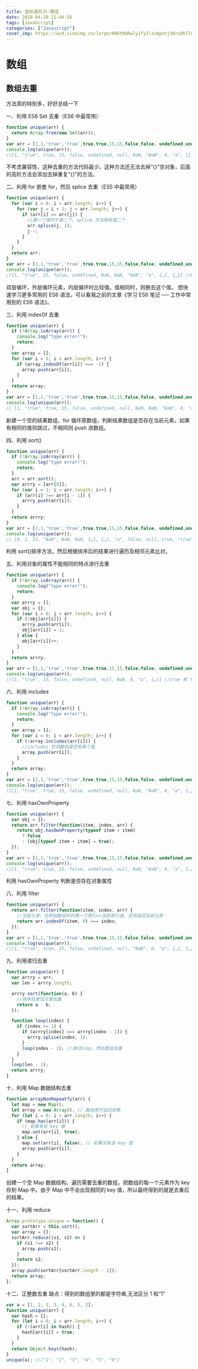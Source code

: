 ```yaml
---
title: 我知道的JS-数组
date: 2018-04-20 21:44:56
tags: [JavaScript]
categories: ["Javascript"]
cover_img: https://ws4.sinaimg.cn/large/006tNbRwly1fy1lzv6pntj30rs0h719e.jpg
---
```


# 数组

## 数组去重

方法真的特别多，好好总结一下

一、利用 ES6 Set 去重（ES6 中最常用）

```javascript
function unique(arr) {
  return Array.from(new Set(arr));
}
var arr = [1,1,'true','true',true,true,15,15,false,false, undefined,undefined, null,null, NaN, NaN,'NaN', 0, 0, 'a', 'a',{},{}];
console.log(unique(arr));
//[1, "true", true, 15, false, undefined, null, NaN, "NaN", 0, "a", {}, {}]
```

<!--more-->

不考虑兼容性，这种去重的方法代码最少。这种方法还无法去掉“{}”空对象，后面的高阶方法会添加去掉重复“{}”的方法。

二、利用 for 嵌套 for，然后 splice 去重（ES5 中最常用）

```javascript
function unique(arr) {
  for (var i = 0; i < arr.length; i++) {
    for (var j = i + 1; j < arr.length; j++) {
      if (arr[i] == arr[j]) {
        //第一个等同于第二个，splice 方法删除第二个
        arr.splice(j, 1);
        j--;
      }
    }
  }
  return arr;
}
var arr = [1,1,'true','true',true,true,15,15,false,false, undefined,undefined, null,null, NaN, NaN,'NaN', 0, 0, 'a', 'a',{},{}];
console.log(unique(arr));
//[1, "true", 15, false, undefined, NaN, NaN, "NaN", "a", {…}, {…}] //NaN 和{}没有去重，两个 null 直接消失了
```

双层循环，外层循环元素，内层循环时比较值。值相同时，则删去这个值。
想快速学习更多常用的 ES6 语法，可以看我之前的文章《学习 ES6 笔记 ── 工作中常用到的 ES6 语法》。

三、利用 indexOf 去重

```javascript
function unique(arr) {
  if (!Array.isArray(arr)) {
    console.log("type error!");
    return;
  }
  var array = [];
  for (var i = 0; i < arr.length; i++) {
    if (array.indexOf(arr[i]) === -1) {
      array.push(arr[i]);
    }
  }
  return array;
}
var arr = [1,1,'true','true',true,true,15,15,false,false, undefined,undefined, null,null, NaN, NaN,'NaN', 0, 0, 'a', 'a',{},{}];
console.log(unique(arr));
// [1, "true", true, 15, false, undefined, null, NaN, NaN, "NaN", 0, "a", {…}, {…}] //NaN、{}没有去重
```

新建一个空的结果数组，for 循环原数组，判断结果数组是否存在当前元素，如果有相同的值则跳过，不相同则 push 进数组。

四、利用 sort()

```javascript
function unique(arr) {
  if (!Array.isArray(arr)) {
    console.log("type error!");
    return;
  }
  arr = arr.sort();
  var arrry = [arr[0]];
  for (var i = 1; i < arr.length; i++) {
    if (arr[i] !== arr[i - 1]) {
      arrry.push(arr[i]);
    }
  }
  return arrry;
}
var arr = [1,1,'true','true',true,true,15,15,false,false, undefined,undefined, null,null, NaN, NaN,'NaN', 0, 0, 'a', 'a',{},{}];
console.log(unique(arr));
// [0, 1, 15, "NaN", NaN, NaN, {…}, {…}, "a", false, null, true, "true", undefined] //NaN、{}没有去重
```

利用 sort()排序方法，然后根据排序后的结果进行遍历及相邻元素比对。

五、利用对象的属性不能相同的特点进行去重

```javascript
function unique(arr) {
  if (!Array.isArray(arr)) {
    console.log("type error!");
    return;
  }
  var arrry = [];
  var obj = {};
  for (var i = 0; i < arr.length; i++) {
    if (!obj[arr[i]]) {
      arrry.push(arr[i]);
      obj[arr[i]] = 1;
    } else {
      obj[arr[i]]++;
    }
  }
  return arrry;
}
var arr = [1,1,'true','true',true,true,15,15,false,false, undefined,undefined, null,null, NaN, NaN,'NaN', 0, 0, 'a', 'a',{},{}];
console.log(unique(arr));
//[1, "true", 15, false, undefined, null, NaN, 0, "a", {…}] //true 和 false 直接消失了，NaN 和{}去重了
```

六、利用 includes

```javascript
function unique(arr) {
  if (!Array.isArray(arr)) {
    console.log("type error!");
    return;
  }
  var array = [];
  for (var i = 0; i < arr.length; i++) {
    if (!array.includes(arr[i])) {
      //includes 检测数组是否有某个值
      array.push(arr[i]);
    }
  }
  return array;
}
var arr = [1,1,'true','true',true,true,15,15,false,false, undefined,undefined, null,null, NaN, NaN,'NaN', 0, 0, 'a', 'a',{},{}];
console.log(unique(arr));
//[1, "true", true, 15, false, undefined, null, NaN, "NaN", 0, "a", {…}, {…}] //{}没有去重
```

七、利用 hasOwnProperty

```javascript
function unique(arr) {
  var obj = {};
  return arr.filter(function(item, index, arr) {
    return obj.hasOwnProperty(typeof item + item)
      ? false
      : (obj[typeof item + item] = true);
  });
}
var arr = [1,1,'true','true',true,true,15,15,false,false, undefined,undefined, null,null, NaN, NaN,'NaN', 0, 0, 'a', 'a',{},{}];
console.log(unique(arr));
//[1, "true", true, 15, false, undefined, null, NaN, "NaN", 0, "a", {…}] //所有的都去重了
```

利用 hasOwnProperty 判断是否存在对象属性

八、利用 filter

```javascript
function unique(arr) {
  return arr.filter(function(item, index, arr) {
    //当前元素，在原始数组中的第一个索引==当前索引值，否则返回当前元素
    return arr.indexOf(item, 0) === index;
  });
}
var arr = [1,1,'true','true',true,true,15,15,false,false, undefined,undefined, null,null, NaN, NaN,'NaN', 0, 0, 'a', 'a',{},{}];
console.log(unique(arr));
//[1, "true", true, 15, false, undefined, null, "NaN", 0, "a", {…}, {…}]
```

九、利用递归去重

```javascript
function unique(arr) {
  var arrry = arr;
  var len = arrry.length;

  arrry.sort(function(a, b) {
    //排序后更加方便去重
    return a - b;
  });

  function loop(index) {
    if (index >= 1) {
      if (arrry[index] === arrry[index - 1]) {
        arrry.splice(index, 1);
      }
      loop(index - 1); //递归loop，然后数组去重
    }
  }
  loop(len - 1);
  return arrry;
}
```

十、利用 Map 数据结构去重

```javascript
function arrayNonRepeatfy(arr) {
  let map = new Map();
  let array = new Array(); // 数组用于返回结果
  for (let i = 0; i < arr.length; i++) {
    if (map.has(arr[i])) {
      // 如果有该 key 值
      map.set(arr[i], true);
    } else {
      map.set(arr[i], false); // 如果没有该 key 值
      array.push(arr[i]);
    }
  }
  return array;
}
```

创建一个空 Map 数据结构，遍历需要去重的数组，把数组的每一个元素作为 key 存到 Map 中。由于 Map 中不会出现相同的 key 值，所以最终得到的就是去重后的结果。

十一、利用 reduce

```javascript
Array.prototype.unique = function() {
  var sortArr = this.sort();
  var array = [];
  sortArr.reduce((s1, s2) => {
    if (s1 !== s2) {
      array.push(s1);
    }
    return s2;
  });
  array.push(sortArr[sortArr.length - 1]);
  return array;
};
```

十二、正整数去重
缺点：得到的数组里的都是字符串,无法区分 1 和“1”

```javascript
var a = [1, 2, 1, 3, 4, 6, 5, 2];
function unique(arr) {
  var hash = {};
  for (let i = 0; i < arr.length; i++) {
    if (!(arr[i] in hash)) {
      hash[arr[i]] = true;
    }
  }
  return Object.keys(hash);
}
unique(a); //["1", "2", "3", "4", "5", "6"]
```
